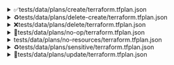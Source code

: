 <details>
<summary>✅tests/data/plans/create/terraform.tfplan.json</summary>
<details>
<summary>✅terraform_data.foo-bar
</summary>

```
input: "foo"
triggers_replace: null
```

</details>
</details>
<details>
<summary>♻️tests/data/plans/delete-create/terraform.tfplan.json</summary>
<details>
<summary>♻️null_resource.foo-bar
</summary>

```
id: "4525788878524015586" -> null
triggers:
  always_run: "2024-10-25T21:40:19Z" -> null
```

</details>
</details>
<details>
<summary>❌tests/data/plans/delete/terraform.tfplan.json</summary>
<details>
<summary>❌terraform_data.foo-bar
</summary>

```
id: "96202d3f-5e6b-8c7f-8e5a-7d1599601bd8"
input: "foo"
output: "foo"
triggers_replace: null
```

</details>
</details>
<details>
<summary>🟰tests/data/plans/no-op/terraform.tfplan.json</summary>
<details>
<summary>🟰terraform_data.foo-bar
</summary>

```
id: "0f61b5b9-e9e3-1625-f62b-501a232653f9"
input: "foo"
output: "foo"
triggers_replace: null
```

</details>
</details>
<details>
<summary>tests/data/plans/no-resources/terraform.tfplan.json</summary>
No resource changes
</details>
<details>
<summary>♻️tests/data/plans/sensitive/terraform.tfplan.json</summary>
<details>
<summary>♻️random_bytes.test
</summary>

```
base64: sensitive -> null
hex: sensitive -> null
keepers: null
length: 4 -> 8
```

</details>
</details>
<details>
<summary>🔄tests/data/plans/update/terraform.tfplan.json</summary>
<details>
<summary>🔄terraform_data.foo-bar
</summary>

```
id: "72285066-beaf-bd58-0c9f-0c5e7ae166a2"
input: "foo" -> "bar"
output: "foo" -> null
triggers_replace: null
```

</details>
</details>
